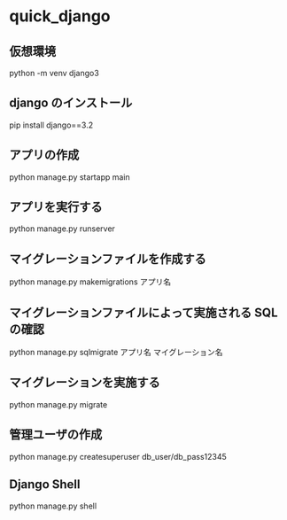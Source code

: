 # quick_django

## 仮想環境

python -m venv django3

## django のインストール

pip install django==3.2

## アプリの作成

python manage.py startapp main

## アプリを実行する

python manage.py runserver

## マイグレーションファイルを作成する

python manage.py makemigrations アプリ名

## マイグレーションファイルによって実施される SQL の確認

python manage.py sqlmigrate アプリ名 マイグレーション名

## マイグレーションを実施する

python manage.py migrate

## 管理ユーザの作成

python manage.py createsuperuser
db_user/db_pass12345

## Django Shell

python manage.py shell
